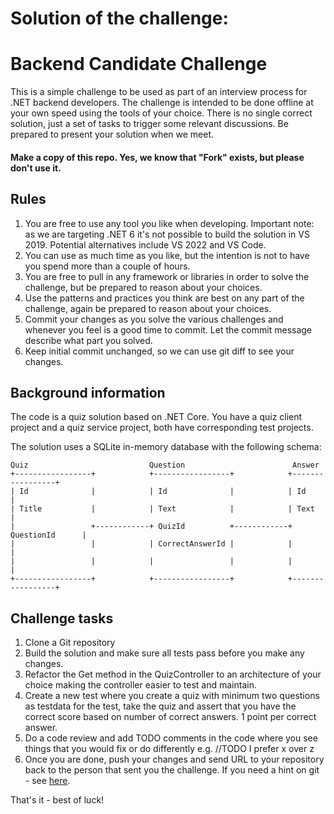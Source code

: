 # Solution of the challenge:

# Backend Candidate Challenge

This is a simple challenge to be used as part of an interview process for .NET backend developers. The challenge is intended to be done offline at your own speed using the tools of your choice. There is no single correct solution, just a set of tasks to trigger some relevant discussions. Be prepared to present your solution when we meet.   

#### Make a copy of this repo. Yes, we know that "Fork" exists, but please don't use it.

## Rules
1. You are free to use any tool you like when developing. Important note: as we are targeting .NET 6 it's not possible to build the solution in VS 2019. Potential alternatives include VS 2022 and VS Code.
2. You can use as much time as you like, but the intention is not to have you spend more than a couple of hours.
3. You are free to pull in any framework or libraries in order to solve the challenge, but be prepared to reason about your choices.
4. Use the patterns and practices you think are best on any part of the challenge, again be prepared to reason about your choices.
5. Commit your changes as you solve the various challenges and whenever you feel is a good time to commit. Let the commit message describe what part you solved.
6. Keep initial commit unchanged, so we can use git diff to see your changes.

## Background information
The code is a quiz solution based on .NET Core. You have a quiz client project and a quiz service project, both have corresponding test projects.

The solution uses a SQLite in-memory database with the following schema:
```
Quiz                           Question                        Answer
+-----------------+            +-----------------+            +-----------------+
| Id              |            | Id              |            | Id              |
| Title           |            | Text            |            | Text            |
|                 +------------+ QuizId          +------------+ QuestionId      |
|                 |            | CorrectAnswerId |            |                 |
|                 |            |                 |            |                 |
+-----------------+            +-----------------+            +-----------------+
```

## Challenge tasks
1. Clone a Git repository
2. Build the solution and make sure all tests pass before you make any changes.
3. Refactor the Get method in the QuizController to an architecture of your choice making the controller easier to test and maintain.
4. Create a new test where you create a quiz with minimum two questions as testdata for the test, take the quiz and assert that you have the correct score based on number of correct answers. 1 point per correct answer.
5. Do a code review and add TODO comments in the code where you see things that you would fix or do differently e.g.  //TODO I prefer x over z
6. Once you are done, push your changes and send URL to your repository back to the person that sent you the challenge. If you need a hint on git - see [here](https://gist.github.com/SergeyAPetrov/ac34e742f7d00010ef3126635a066fb9).

That's it - best of luck!
